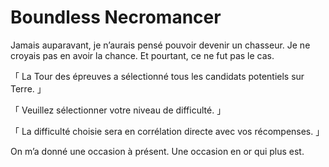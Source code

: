 # Boundless Necromancer
Jamais auparavant, je n’aurais pensé pouvoir devenir un chasseur. Je ne croyais pas en avoir la chance. Et pourtant, ce ne fut pas le cas.

「 La Tour des épreuves a sélectionné tous les candidats potentiels sur Terre. 」

「 Veuillez sélectionner votre niveau de difficulté. 」

「 La difficulté choisie sera en corrélation directe avec vos récompenses. 」

On m’a donné une occasion à présent. Une occasion en or qui plus est.
